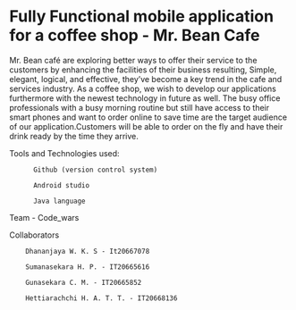 # Fully Functional mobile application for a coffee shop - Mr. Bean Cafe

Mr. Bean café are exploring better ways to offer their service to the customers by enhancing the facilities of their business resulting, Simple, elegant, logical, and effective, they’ve become a key trend in the cafe and services industry. As a coffee shop, we wish to develop our applications furthermore with the newest technology in future as well.
The busy office professionals with a busy morning routine but still have access to their smart phones and want to order online to save time are the target audience of our application.Customers will be able to order on the fly and have their drink ready by the time they arrive.

Tools and Technologies used:

          Github (version control system)

          Android studio

          Java language



Team - Code_wars


Collaborators  

        Dhananjaya W. K. S - It20667078

        Sumanasekara H. P. - IT20665616

        Gunasekara C. M. - IT20665852

        Hettiarachchi H. A. T. T. - IT20668136

